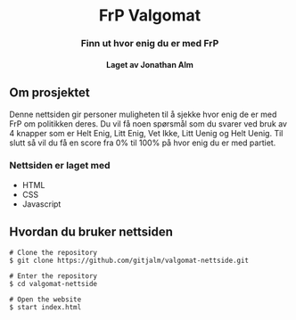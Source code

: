 <h1 align="center">FrP Valgomat</h1>
<h3 align="center">Finn ut hvor enig du er med FrP</h3>
<h4 align="center">Laget av Jonathan Alm</h4>

## Om prosjektet
Denne nettsiden gir personer muligheten til å sjekke hvor enig de er med FrP om politikken deres. Du vil få noen spørsmål som du svarer ved bruk av 4 knapper som er Helt Enig, Litt Enig, Vet Ikke, Litt Uenig og Helt Uenig. Til slutt så vil du få en score fra 0% til 100% på hvor enig du er med partiet.

### Nettsiden er laget med

- HTML
- CSS
- Javascript

## Hvordan du bruker nettsiden
```
# Clone the repository
$ git clone https://github.com/gitjalm/valgomat-nettside.git

# Enter the repository
$ cd valgomat-nettside

# Open the website
$ start index.html
```